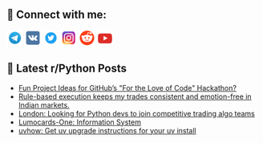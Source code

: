 ## 🔎 Connect with me:
[<img src="https://github.com/bullbesh/bullbesh/blob/main/images/Telegram.png" width="32" height="32" />](https://t.me/bullbesh)
[<img src="https://github.com/bullbesh/bullbesh/blob/main/images/VK.png" width="32" height="32" />](https://vk.com/bullbesh)
[<img src="https://github.com/bullbesh/bullbesh/blob/main/images/Twitter.png" width="32" height="32" />](https://twitter.com/bullbesh1)
[<img src="https://github.com/bullbesh/bullbesh/blob/main/images/Instagram.png" width="32" height="32" />](https://www.instagram.com/bullbesh)
[<img src="https://github.com/bullbesh/bullbesh/blob/main/images/Reddit.png" width="32" height="32" />](https://www.reddit.com/user/bullbesh)
[<img src="https://github.com/bullbesh/bullbesh/blob/main/images/YouTube.png" width="32" height="32" />](https://www.youtube.com/channel/UCtfjRs6uzgq5mfm8S06WTcg)

## 📕 Latest r/Python Posts
<!-- BLOG-POST-LIST:START -->
- [Fun Project Ideas for GitHub’s &quot;For the Love of Code&quot; Hackathon?](https://www.reddit.com/r/Python/comments/1m7ag36/fun_project_ideas_for_githubs_for_the_love_of/)
- [Rule-based execution keeps my trades consistent and emotion-free in Indian markets.](https://www.reddit.com/r/Python/comments/1m731l5/rulebased_execution_keeps_my_trades_consistent/)
- [London: Looking for Python devs to join competitive trading algo teams](https://www.reddit.com/r/Python/comments/1m72jwl/london_looking_for_python_devs_to_join/)
- [Lumocards-One: Information System](https://www.reddit.com/r/Python/comments/1m6yuj0/lumocardsone_information_system/)
- [uvhow: Get uv upgrade instructions for your uv install](https://www.reddit.com/r/Python/comments/1m6vqel/uvhow_get_uv_upgrade_instructions_for_your_uv/)
<!-- BLOG-POST-LIST:END -->
